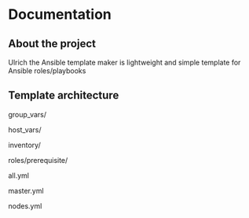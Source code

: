 # Documentation

## About the project

Ulrich the Ansible template maker is lightweight and simple template for Ansible roles/playbooks 

## Template architecture

group_vars/

host_vars/

inventory/

roles/prerequisite/

all.yml

master.yml

nodes.yml
